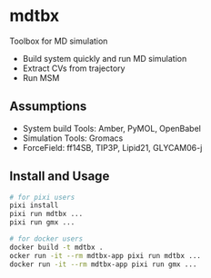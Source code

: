 # mdtbx
Toolbox for MD simulation

- Build system quickly and run MD simulation
- Extract CVs from trajectory
- Run MSM

## Assumptions
- System build Tools: Amber, PyMOL, OpenBabel
- Simulation Tools: Gromacs
- ForceField: ff14SB, TIP3P, Lipid21, GLYCAM06-j

## Install and Usage
~~~bash
# for pixi users
pixi install
pixi run mdtbx ...
pixi run gmx ...

# for docker users
docker build -t mdtbx .
ocker run -it --rm mdtbx-app pixi run mdtbx ...
docker run -it --rm mdtbx-app pixi run gmx ...
~~~
